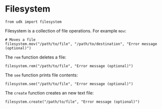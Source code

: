 # Filesystem

    from udk import filesystem

Filesystem is a collection of file operations. For example `mov`:

    # Moves a file
    filesystem.mov("/path/to/file", "/path/to/destination", "Error message (optional)")
The `rem` function deletes a file:

    filesystem.rem("/path/to/file", "Error message (optional)")
The `see` function prints file contents:

    filesystem.see("/path/to/file", "Error message (optional)")

The `create` function creates an new text file:

    filesystem.create("/path/to/file", "Error message (optional)")